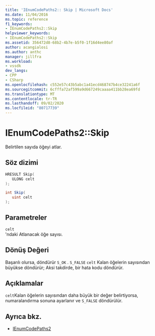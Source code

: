 ```yaml
---
title: 'IEnumCodePaths2:: Skip | Microsoft Docs'
ms.date: 11/04/2016
ms.topic: reference
f1_keywords:
- IEnumCodePaths2::Skip
helpviewer_keywords:
- IEnumCodePaths2::Skip
ms.assetid: 356472d8-68b2-4b7e-b5f0-1f16d4ee80af
author: acangialosi
ms.author: anthc
manager: jillfra
ms.workload:
- vssdk
dev_langs:
- CPP
- CSharp
ms.openlocfilehash: c552e57c43b5abc1a41ecd468747b4ce32241a6f
ms.sourcegitcommit: 6cfffa72af599a9d667249caaaa411bb28ea69fd
ms.translationtype: MT
ms.contentlocale: tr-TR
ms.lasthandoff: 09/02/2020
ms.locfileid: "80717739"
---
```

# <a name="ienumcodepaths2skip"></a>IEnumCodePaths2::Skip
Belirtilen sayıda öğeyi atlar.

## <a name="syntax"></a>Söz dizimi

```cpp
HRESULT Skip(
   ULONG celt
);
```

```csharp
int Skip(
   uint celt
);
```

## <a name="parameters"></a>Parametreler
`celt`\
'ndaki Atlanacak öğe sayısı.

## <a name="return-value"></a>Dönüş Değeri
 Başarılı olursa, döndürür `S_OK` . `S_FALSE` `celt` Kalan öğelerin sayısından büyükse döndürür; Aksi takdirde, bir hata kodu döndürür.

## <a name="remarks"></a>Açıklamalar
 `celt`Kalan öğelerin sayısından daha büyük bir değer belirtiyorsa, numaralandırma sonuna ayarlanır ve `S_FALSE` döndürülür.

## <a name="see-also"></a>Ayrıca bkz.
- [IEnumCodePaths2](../../../extensibility/debugger/reference/ienumcodepaths2.md)
